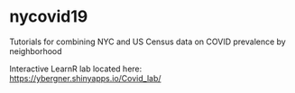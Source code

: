 # nycovid19
Tutorials for combining NYC and US Census data on COVID prevalence by neighborhood   

Interactive LearnR lab located here: https://ybergner.shinyapps.io/Covid_lab/ 
